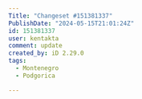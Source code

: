 ```yaml
---
Title: "Changeset #151381337"
PublishDate: "2024-05-15T21:01:24Z"
id: 151381337
user: kentakta
comment: update
created_by: iD 2.29.0
tags:
  - Montenegro
  - Podgorica

---
```

